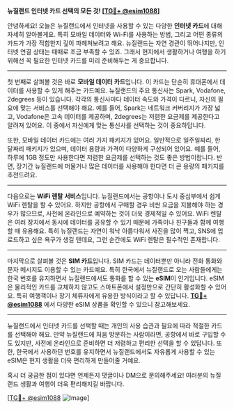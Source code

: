 **뉴질랜드 인터넷 카드 선택의 모든 것! [[TG💪+ @esim1088](https://t.me/s/esim1088)]**

안녕하세요! 오늘은 뉴질랜드에서 인터넷을 사용할 수 있는 다양한 **인터넷 카드**에 대해 자세히 알아볼게요. 특히 모바일 데이터와 Wi-Fi를 사용하는 방법, 그리고 어떤 종류의 카드가 가장 적합한지 깊이 파헤쳐보려고 해요. 뉴질랜드는 자연 경관이 뛰어나지만, 인터넷 연결 상태는 때때로 조금 부족할 수 있죠. 그래서 현지에서 생활하거나 여행을 하기 위해선 꼭 필요한 인터넷 카드를 미리 준비해두는 게 중요합니다.

---

첫 번째로 살펴볼 것은 바로 **모바일 데이터 카드**입니다. 이 카드는 단순히 휴대폰에서 데이터를 사용할 수 있게 해주는 카드예요. 뉴질랜드의 주요 통신사는 Spark, Vodafone, 2degrees 등이 있습니다. 각각의 통신사마다 데이터 속도와 가격이 다르니, 자신의 필요에 맞는 서비스를 선택해야 해요. 예를 들어, Spark는 네트워크 커버리지가 가장 넓고, Vodafone은 고속 데이터를 제공하며, 2degrees는 저렴한 요금제를 제공한다고 알려져 있어요. 이 중에서 자신에게 맞는 통신사를 선택하는 것이 중요하답니다.

또한, 모바일 데이터 카드에는 여러 가지 패키지가 있어요. 일반적으로 일주일짜리, 한 달짜리 패키지가 있으며, 데이터 용량과 가격이 다양하게 구성되어 있어요. 예를 들어, 하루에 1GB 정도만 사용한다면 저렴한 요금제를 선택하는 것도 좋은 방법이랍니다. 반면, 장기간 뉴질랜드에 머물거나 많은 데이터를 사용해야 한다면 더 큰 용량의 패키지를 추천드려요.

---

다음으로는 **WiFi 렌탈 서비스**입니다. 뉴질랜드에서는 공항이나 도시 중심부에서 쉽게 WiFi 렌탈을 할 수 있어요. 하지만 공항에서 구매할 경우 비싼 요금을 지불해야 하는 경우가 많으므로, 사전에 온라인으로 예약하는 것이 더욱 경제적일 수 있어요. WiFi 렌탈은 여러 장치에서 동시에 데이터를 공유할 수 있기 때문에 가족이나 친구들과 함께 여행할 때 유용해요. 특히 뉴질랜드는 자연이 워낙 아름다워서 사진을 많이 찍고, SNS에 업로드하고 싶은 욕구가 생길 텐데요, 그런 순간에도 WiFi 렌탈은 필수적인 존재랍니다.

---

마지막으로 살펴볼 것은 **SIM 카드**입니다. SIM 카드는 데이터뿐만 아니라 전화 통화와 문자 메시지도 이용할 수 있는 카드예요. 특히 한국에서 뉴질랜드로 오는 사람들에게는 한국 번호를 유지하면서 뉴질랜드에서도 통화를 할 수 있는 **eSIM**이 인기입니다. eSIM은 물리적인 카드를 교체하지 않고도 스마트폰에서 설정만으로 간단히 활성화할 수 있어요. 특히 여행객이나 장기 체류자에게 유용한 방식이라고 할 수 있답니다. **[TG💪+ @esim1088](https://t.me/s/esim1088)** 에서 다양한 eSIM 상품을 확인할 수 있으니 참고해보세요.

---

뉴질랜드에서 인터넷 카드를 선택할 때는 개인의 사용 습관과 필요에 따라 적절한 카드를 선택해야 해요. 만약 뉴질랜드에 처음 방문하는 사람이라면, 공항에서 바로 구입할 수도 있지만, 사전에 온라인으로 준비하면 더 저렴하고 편리한 선택을 할 수 있답니다. 또한, 한국에서 사용하던 번호를 유지하면서 뉴질랜드에서도 자유롭게 사용할 수 있는 eSIM은 현지 생활을 더욱 편리하게 만들어줄 거예요.

혹시 더 궁금한 점이 있다면 언제든지 댓글이나 DM으로 문의해주세요! 여러분의 뉴질랜드 생활과 여행이 더욱 편리해지길 바랍니다. 

[[TG💪+ @esim1088](https://t.me/s/esim1088) ![Image](https://i.postimg.cc/Y0z9fWf4/image.png)]